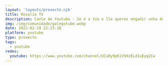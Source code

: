```yaml
---
layout: 'layouts/proxecto.njk'
title: Rosalía TV
description: Canle de Youtube - Se é a túa e lle queres engadir unha descripción e etiquetas, ponte en contacto con nós.
img: /img/comunidade/galegotube.webp
date: 2022-02-19 22:23:18
platform: youtube
type: proxecto
tags:
  - youtube
redes:
  youtube: https://www.youtube.com/channel/UCuDy9pKiV5HzELd1uEyq2Cw
---
```


